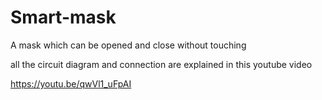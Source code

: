 # Smart-mask
A mask which can be opened and close without touching

all the circuit diagram and connection are explained in this youtube video

https://youtu.be/qwVl1_uFpAI
